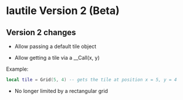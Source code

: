 # lautile Version 2 (Beta)

## Version 2 changes

* Allow passing a default tile object

* Allow getting a tile via a __Call(x, y)

Example:
```lua
local tile = Grid(5, 4) -- gets the tile at position x = 5, y = 4
``````

* No longer limited by a rectangular grid